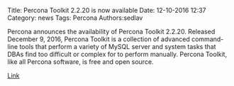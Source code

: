 Title: Percona Toolkit 2.2.20 is now available
Date: 12-10-2016 12:37
Category: news
Tags: Percona
Authors:sedlav

Percona announces the availability of Percona Toolkit 2.2.20. Released December 9, 2016, Percona Toolkit is a collection of advanced command-line tools that perform a variety of MySQL server and system tasks that DBAs find too difficult or complex for to perform manually. Percona Toolkit, like all Percona software, is free and open source.

[Link](https://www.percona.com/blog/2016/12/09/percona-toolkit-2-2-20-is-now-available/)
